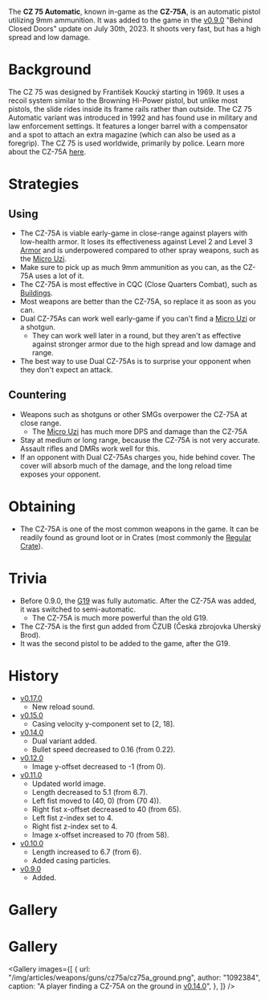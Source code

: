 The **CZ 75 Automatic**, known in-game as the **CZ-75A**, is an automatic pistol utilizing 9mm ammunition. It was added to the game in the [v0.9.0](https://github.com/HasangerGames/suroi/releases/tag/v0.9.0) "Behind Closed Doors" update on July 30th, 2023. It shoots very fast, but has a high spread and low damage.

# Background

The CZ 75 was designed by František Koucký starting in 1969. It uses a recoil system similar to the Browning Hi-Power pistol, but unlike most pistols, the slide rides inside its frame rails rather than outside. The CZ 75 Automatic variant was introduced in 1992 and has found use in military and law enforcement settings. It features a longer barrel with a compensator and a spot to attach an extra magazine (which can also be used as a foregrip). The CZ 75 is used worldwide, primarily by police. Learn more about the CZ-75A [here](https://en.wikipedia.org/wiki/CZ_75).

# Strategies

## Using

- The CZ-75A is viable early-game in close-range against players with low-health armor. It loses its effectiveness against Level 2 and Level 3 [Armor](/equipment/armor) and is underpowered compared to other spray weapons, such as the [Micro Uzi](/weapons/guns/micro_uzi).
- Make sure to pick up as much 9mm ammunition as you can, as the CZ-75A uses a lot of it.
- The CZ-75A is most effective in CQC (Close Quarters Combat), such as [Buildings](/buildings).
- Most weapons are better than the CZ-75A, so replace it as soon as you can.
- Dual CZ-75As can work well early-game if you can't find a [Micro Uzi](/weapons/guns/micro_uzi) or a shotgun.
  - They can work well later in a round, but they aren't as effective against stronger armor due to the high spread and low damage and range.
- The best way to use Dual CZ-75As is to surprise your opponent when they don't expect an attack.

## Countering

- Weapons such as shotguns or other SMGs overpower the CZ-75A at close range.
  - The [Micro Uzi](/weapons/guns/micro_uzi) has much more DPS and damage than the CZ-75A
- Stay at medium or long range, because the CZ-75A is not very accurate. Assault rifles and DMRs work well for this.
- If an opponent with Dual CZ-75As charges you, hide behind cover. The cover will absorb much of the damage, and the long reload time exposes your opponent.

# Obtaining

- The CZ-75A is one of the most common weapons in the game. It can be readily found as ground loot or in Crates (most commonly the [Regular Crate](/obstacles/regular_crate)).

# Trivia

- Before 0.9.0, the [G19](/weapons/guns/g19) was fully automatic. After the CZ-75A was added, it was switched to semi-automatic.
  - The CZ-75A is much more powerful than the old G19.
- The CZ-75A is the first gun added from ČZUB (Česká zbrojovka Uherský Brod).
- It was the second pistol to be added to the game, after the G19.

# History

- [v0.17.0](https://github.com/HasangerGames/suroi/releases/tag/v0.17.0)
  - New reload sound.
- [v0.15.0](https://github.com/HasangerGames/suroi/releases/tag/v0.15.0)
  - Casing velocity y-component set to [2, 18].
- [v0.14.0](https://github.com/HasangerGames/suroi/releases/tag/v0.14.0)
  - Dual variant added.
  - Bullet speed decreased to 0.16 (from 0.22).
- [v0.12.0](https://github.com/HasangerGames/suroi/releases/tag/v0.12.0)
  - Image y-offset decreased to -1 (from 0).
- [v0.11.0](https://github.com/HasangerGames/suroi/releases/tag/v0.11.0)
  - Updated world image.
  - Length decreased to 5.1 (from 6.7).
  - Left fist moved to (40, 0) (from (70 4)).
  - Right fist x-offset decreased to 40 (from 65).
  - Left fist z-index set to 4.
  - Right fist z-index set to 4.
  - Image x-offset increased to 70 (from 58).
- [v0.10.0](https://github.com/HasangerGames/suroi/releases/tag/v0.10.0)
  - Length increased to 6.7 (from 6).
  - Added casing particles.
- [v0.9.0](https://github.com/HasangerGames/suroi/releases/tag/v0.9.0)
  - Added.

# Gallery

# Gallery

<Gallery
  images={[
    {
      url: "/img/articles/weapons/guns/cz75a/cz75a_ground.png",
      author: "1092384",
      caption: "A player finding a CZ-75A on the ground in [v0.14.0](https://github.com/HasangerGames/suroi/releases/tag/v0.14.0)",
    },
  ]}
/>
